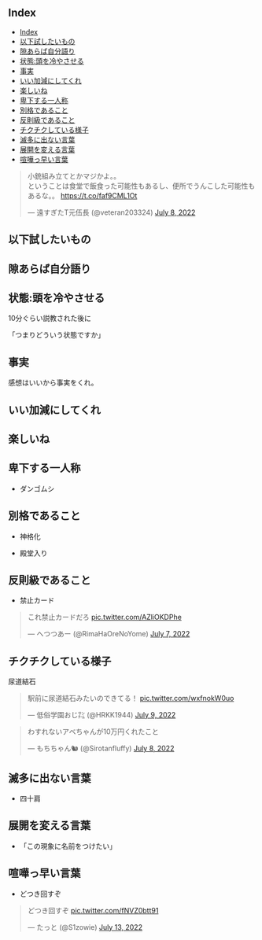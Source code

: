 

## Index

- [Index](#index)
- [以下試したいもの](#以下試したいもの)
- [隙あらば自分語り](#隙あらば自分語り)
- [状態:頭を冷やさせる](#状態頭を冷やさせる)
- [事実](#事実)
- [いい加減にしてくれ](#いい加減にしてくれ)
- [楽しいね](#楽しいね)
- [卑下する一人称](#卑下する一人称)
- [別格であること](#別格であること)
- [反則級であること](#反則級であること)
- [チクチクしている様子](#チクチクしている様子)
- [滅多に出ない言葉](#滅多に出ない言葉)
- [展開を変える言葉](#展開を変える言葉)
- [喧嘩っ早い言葉](#喧嘩っ早い言葉)



<blockquote class="twitter-tweet"><p lang="ja" dir="ltr">小銃組み立てとかマジかよ。。<br>ということは食堂で飯食った可能性もあるし、便所でうんこした可能性もあるな。。 <a href="https://t.co/faf9CML1Ot">https://t.co/faf9CML1Ot</a></p>&mdash; 遠すぎたT元伍長 (@veteran203324) <a href="https://twitter.com/veteran203324/status/1545537026941784065?ref_src=twsrc%5Etfw">July 8, 2022</a></blockquote> <script async src="https://platform.twitter.com/widgets.js" charset="utf-8"></script>



## 以下試したいもの


## 隙あらば自分語り


## 状態:頭を冷やさせる

10分ぐらい説教された後に

「つまりどういう状態ですか」


## 事実

感想はいいから事実をくれ。



## いい加減にしてくれ

## 楽しいね


## 卑下する一人称

- ダンゴムシ




## 別格であること

- 神格化

- 殿堂入り


## 反則級であること

- 禁止カード

<blockquote class="twitter-tweet"><p lang="ja" dir="ltr">これ禁止カードだろ <a href="https://t.co/AZliOKDPhe">pic.twitter.com/AZliOKDPhe</a></p>&mdash; へつつあー (@RimaHaOreNoYome) <a href="https://twitter.com/RimaHaOreNoYome/status/1545061953030070272?ref_src=twsrc%5Etfw">July 7, 2022</a></blockquote> <script async src="https://platform.twitter.com/widgets.js" charset="utf-8"></script>



## チクチクしている様子

尿道結石

<blockquote class="twitter-tweet"><p lang="ja" dir="ltr">駅前に尿道結石みたいのできてる！ <a href="https://t.co/wxfnokW0uo">pic.twitter.com/wxfnokW0uo</a></p>&mdash; 低俗学園おじ㌠ (@HRKK1944) <a href="https://twitter.com/HRKK1944/status/1545603715444649985?ref_src=twsrc%5Etfw">July 9, 2022</a></blockquote> <script async src="https://platform.twitter.com/widgets.js" charset="utf-8"></script>




<blockquote class="twitter-tweet"><p lang="ja" dir="ltr">わすれないアベちゃんが10万円くれたこと</p>&mdash; もちちゃん🐿 (@Sirotanfluffy) <a href="https://twitter.com/Sirotanfluffy/status/1545329703359492096?ref_src=twsrc%5Etfw">July 8, 2022</a></blockquote> <script async src="https://platform.twitter.com/widgets.js" charset="utf-8"></script>





## 滅多に出ない言葉

- 四十肩



## 展開を変える言葉

- 「この現象に名前をつけたい」

## 喧嘩っ早い言葉

- どつき回すぞ

<blockquote class="twitter-tweet"><p lang="ja" dir="ltr">どつき回すぞ <a href="https://t.co/fNVZ0btt91">pic.twitter.com/fNVZ0btt91</a></p>&mdash; たっと (@S1zowie) <a href="https://twitter.com/S1zowie/status/1547093276041564160?ref_src=twsrc%5Etfw">July 13, 2022</a></blockquote> <script async src="https://platform.twitter.com/widgets.js" charset="utf-8"></script>

